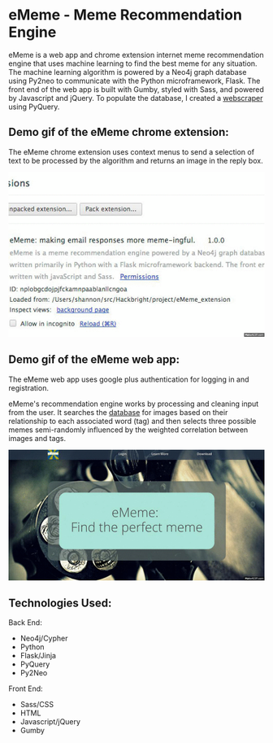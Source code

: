 eMeme - Meme Recommendation Engine
====================================

eMeme is a web app and chrome extension internet meme recommendation engine that 
uses machine learning to find the best meme for any situation. The machine 
learning algorithm is powered by a Neo4j graph database using Py2neo to communicate 
with the Python microframework, Flask. The front end of the web app is built with 
Gumby, styled with Sass, and powered by Javascript and jQuery.
To populate the database, I created a [webscraper](scraper.py) using PyQuery. 

Demo gif of the eMeme chrome extension:
-------------------------------------------------

The eMeme chrome extension uses context menus to send a selection of text to be 
processed by the algorithm and returns an image in the reply box.

![eMeme Chrome Extension Demo](https://raw.githubusercontent.com/karishay/eMeme_webapp/master/eMemeExtensionDemo.gif)



Demo gif of the eMeme web app:
----------------------------------------

The eMeme web app uses google plus authentication for logging in and registration.

eMeme's recommendation engine works by processing and cleaning input from the user. 
It searches the [database]() for images based on their relationship to each associated 
word (tag) and then selects three possible memes semi-randomly influenced by the 
weighted correlation between images and tags.


![eMeme Web App Demo](https://raw.githubusercontent.com/karishay/eMeme_webapp/master/eMemeWebAppDemo.gif)



Technologies Used:
-----------------
Back End:
* Neo4j/Cypher
* Python
* Flask/Jinja
* PyQuery
* Py2Neo


Front End:
* Sass/CSS
* HTML
* Javascript/jQuery
* Gumby
